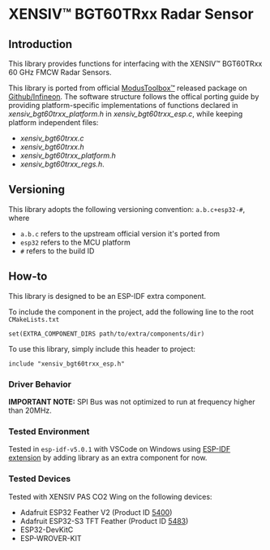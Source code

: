 # XENSIV™ BGT60TRxx Radar Sensor

## Introduction 
This library provides functions for interfacing with the XENSIV™ BGT60TRxx 60 GHz FMCW Radar Sensors. 

This library is ported from official [ModusToolbox™](https://www.infineon.com/cms/en/design-support/tools/sdk/modustoolbox-software/) released package on [Github/Infineon](https://github.com/Infineon/sensor-xensiv-bgt60trxx). The software structure follows the offical porting guide by providing platform-specific implementations of functions declared in *xensiv_bgt60trxx_platform.h* in *xensiv_bgt60trxx_esp.c*, while keeping platform independent files: 
- *xensiv_bgt60trxx.c*
- *xensiv_bgt60trxx.h*
- *xensiv_bgt60trxx_platform.h*
- *xensiv_bgt60trxx_regs.h*.

## Versioning 
This library adopts the following versioning convention:  `a.b.c+esp32-#`, where 
- `a.b.c` refers to the upstream official version it's ported from 
- `esp32` refers to the MCU platform 
- `#` refers to the build ID 


## How-to
This library is designed to be an ESP-IDF extra component. 

To include the component in the project, add the following line to the root `CMakeLists.txt` 

```
set(EXTRA_COMPONENT_DIRS path/to/extra/components/dir)
```

To use this library, simply include this header to project:
```
include "xensiv_bgt60trxx_esp.h"
```

### Driver Behavior
**IMPORTANT NOTE:** SPI Bus was not optimized to run at frequency higher than 20MHz. 

### Tested Environment
Tested in `esp-idf-v5.0.1` with VSCode on Windows using [ESP-IDF extension](https://marketplace.visualstudio.com/items?itemName=espressif.esp-idf-extension) by adding library as an extra component for now. 

### Tested Devices 
Tested with XENSIV PAS CO2 Wing on the following devices:
* Adafruit ESP32 Feather V2 (Product ID [5400](https://www.adafruit.com/product/5400))
* Adafruit ESP32-S3 TFT Feather (Product ID [5483](https://www.adafruit.com/product/5483))
* ESP32-DevKitC
* ESP-WROVER-KIT
